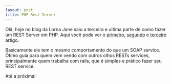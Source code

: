 ```yaml
---
layout: post
title: PHP Rest Server
---
```


Olá, hoje no blog da Lorna Jane saiu a terceira e ultima parte de como fazer um REST Server em PHP. Aqui você pode ver o [primeiro](http://www.lornajane.net/posts/2008/PHP-Rest-Server-part-1-of-3), [segundo](http://www.lornajane.net/posts/2008/PHP-Rest-Server-part-2-of-3) e [terceiro](http://www.lornajane.net/posts/2008/PHP-Rest-Server-part-3-of-3) artigo.

Basicamente ele tem o mesmo comportamento do que um SOAP service. Ótimo guia para quem vem vendo com outros olhos RESTs services, principalmente quem trabalha com rails, que é simples e prático fazer seu REST service.

Até a próxima!
